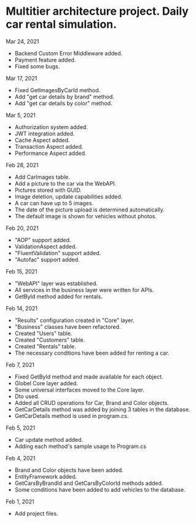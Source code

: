 # Multitier architecture project. Daily car rental simulation.  
  
Mar 24, 2021  
- Backend Custom Error Middleware added.  
- Payment feature added.  
- Fixed some bugs.  
  
Mar 17, 2021  
- Fixed GetImagesByCarId method.  
- Add "get car details by brand" method.  
- Add "get car details by color" method.  
  
Mar 5, 2021  
- Authorization system added.  
- JWT integration added.  
- Cache Aspect added.  
- Transaction Aspect added.  
- Performance Aspect added.  
  
Feb 28, 2021  
- Add CarImages table.  
- Add a picture to the car via the WebAPI.  
- Pictures stored with GUID.  
- Image deletion, update capabilities added.  
- A car can have up to 5 images.  
- The date of the picture upload is determined automatically.  
- The default image is shown for vehicles without photos.  
  
Feb 20, 2021  
- "AOP" support added.  
- ValidationAspect added.  
- "FluentValidation" support added.  
- "Autofac" support added.  
  
Feb 15, 2021  
- "WebAPI" layer was established.  
- All services in the business layer were written for APIs.  
- GetById method added for rentals.  
  
Feb 14, 2021  
- "Results" configuration created in "Core" layer.  
- "Business" classes have been refactored.  
- Created "Users" table.  
- Created "Customers" table.  
- Created "Rentals" table.  
- The necessary conditions have been added for renting a car.  
  
Feb 7, 2021  
- Fixed GetById method and made available for each object.  
- Globel Core layer added.  
- Some universal interfaces moved to the Core layer.  
- Dto used.  
- Added all CRUD operations for Car, Brand and Color objects.  
- GetCarDetails method was added by joining 3 tables in the database.  
- GetCarDetails method is used in program.cs.  
  
Feb 5, 2021  
- Car update method added.  
- Adding each method's sample usage to Program.cs  
  
Feb 4, 2021  
- Brand and Color objects have been added.  
- EntityFramework added.  
- GetCarsByBrandId and GetCarsByColorId methods added.  
- Some conditions have been added to add vehicles to the database.  
  
Feb 1, 2021  
- Add project files.  

